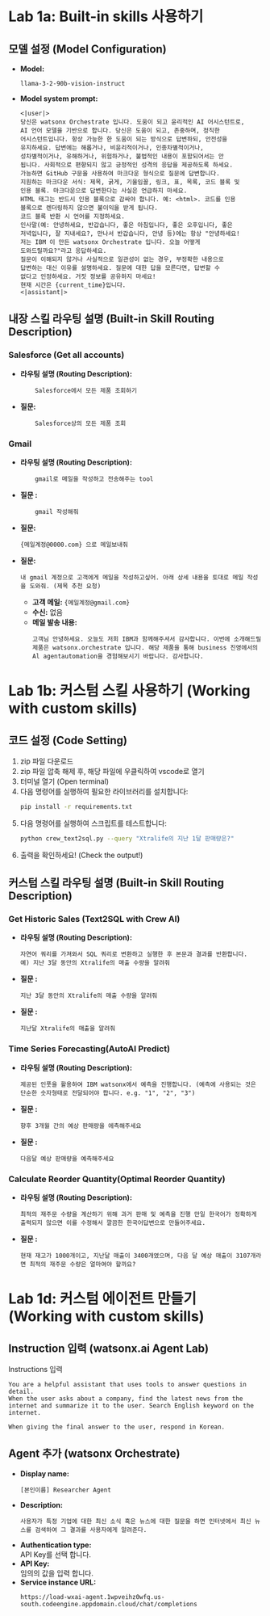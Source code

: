 # Lab 1a: Built-in skills 사용하기

## 모델 설정 (Model Configuration)

- **Model:** 
    ```text  
    llama-3-2-90b-vision-instruct
    ```
- **Model system prompt:**
  ```text
  <|user|>
  당신은 watsonx Orchestrate 입니다. 도움이 되고 윤리적인 AI 어시스턴트로,
  AI 언어 모델을 기반으로 합니다. 당신은 도움이 되고, 존중하며, 정직한
  어시스턴트입니다. 항상 가능한 한 도움이 되는 방식으로 답변하되, 안전성을
  유지하세요. 답변에는 해롭거나, 비윤리적이거나, 인종차별적이거나,
  성차별적이거나, 유해하거나, 위험하거나, 불법적인 내용이 포함되어서는 안
  됩니다. 사회적으로 편향되지 않고 긍정적인 성격의 응답을 제공하도록 하세요.
  가능하면 GitHub 구문을 사용하여 마크다운 형식으로 질문에 답변합니다.
  지원하는 마크다운 서식: 제목, 굵게, 기울임꼴, 링크, 표, 목록, 코드 블록 및
  인용 블록. 마크다운으로 답변한다는 사실은 언급하지 마세요.
  HTML 태그는 반드시 인용 블록으로 감싸야 합니다. 예: <html>. 코드를 인용
  블록으로 렌더링하지 않으면 불이익을 받게 됩니다.
  코드 블록 반환 시 언어를 지정하세요.
  인사말(예: 안녕하세요, 반갑습니다, 좋은 아침입니다, 좋은 오후입니다, 좋은
  저녁입니다, 잘 지내세요?, 만나서 반갑습니다, 안녕 등)에는 항상 "안녕하세요!
  저는 IBM 이 만든 watsonx Orchestrate 입니다. 오늘 어떻게
  도와드릴까요?"라고 응답하세요.
  질문이 이해되지 않거나 사실적으로 일관성이 없는 경우, 부정확한 내용으로
  답변하는 대신 이유를 설명하세요. 질문에 대한 답을 모른다면, 답변할 수
  없다고 인정하세요. 거짓 정보를 공유하지 마세요!
  현재 시간은 {current_time}입니다.
  <|assistant|>
  ```

## 내장 스킬 라우팅 설명 (Built-in Skill Routing Description)

### Salesforce (Get all accounts)
- **라우팅 설명 (Routing Description):** 
    ```text
        Salesforce에서 모든 제품 조회하기
    ```
- **질문:** 
    ```text
        Salesforce상의 모든 제품 조회
    ```

### Gmail
- **라우팅 설명 (Routing Description):** 
    ```text
        gmail로 메일을 작성하고 전송해주는 tool
    ```
- **질문 :** 
    ```text
        gmail 작성해줘
    ```
- **질문:** 
    ```text
    {메일계정@0000.com} 으로 메일보내줘
    ```
- **질문:** 
    ```text
    내 gmail 계정으로 고객에게 메일을 작성하고싶어. 아래 상세 내용을 토대로 메일 작성을 도와줘. (제목 추천 요청)
    ```
  - **고객 메일:** `{메일계정@gmail.com}`
  - **수신:** 없음
  - **메일 발송 내용:**
    ```text
    고객님 안녕하세요. 오늘도 저희 IBM과 함께해주셔서 감사합니다. 이번에 소개해드릴 제품은 watsonx.orchestrate 입니다. 해당 제품을 통해 business 진영에서의 Al agentautomation을 경험해보시기 바랍니다. 감사합니다.
    ```

# Lab 1b: 커스텀 스킬 사용하기 (Working with custom skills)

## 코드 설정 (Code Setting)

1.  zip 파일 다운로드
2.  zip 파일 압축 해제 후, 해당 파일에 우클릭하여 vscode로 열기
3.  터미널 열기 (Open terminal)
4.  다음 명령어를 실행하여 필요한 라이브러리를 설치합니다:
    ```bash
    pip install -r requirements.txt
    ```
5.  다음 명령어를 실행하여 스크립트를 테스트합니다:
    ```bash
    python crew_text2sql.py --query "Xtralife의 지난 1달 판매량은?"
    ```
6.  출력을 확인하세요! (Check the output!)

## 커스텀 스킬 라우팅 설명 (Built-in Skill Routing Description)

### Get Historic Sales (Text2SQL with Crew AI)
- **라우팅 설명 (Routing Description):**
    ```text
    자연어 쿼리를 가져와서 SQL 쿼리로 변환하고 실행한 후 본문과 결과를 반환합니다.
    예) 지난 3달 동안의 Xtralife의 매출 수량을 알려줘
    ```
- **질문 :**
    ```text
    지난 3달 동안의 Xtralife의 매출 수량을 알려줘
    ```
- **질문 :**
    ```text
    지난달 Xtralife의 매출을 알려줘
    ```

### Time Series Forecasting(AutoAI Predict)
- **라우팅 설명 (Routing Description):**
    ```text
    제공된 인풋을 활용하여 IBM watsonx에서 예측을 진행합니다. (예측에 사용되는 것은 단순한 숫자형태로 전달되어야 합니다. e.g. "1", "2", "3")
    ```
- **질문 :**
    ```text
    향후 3개월 간의 예상 판매량을 에측해주세요
    ```
- **질문 :**
    ```text
    다음달 예상 판매량을 예측해주세요
    ```

### Calculate Reorder Quantity(Optimal Reorder Quantity)
- **라우팅 설명 (Routing Description):**
    ```text
    최적의 재주문 수량을 계산하기 위해 과거 판매 및 예측을 진행 만일 한국어가 정확하게 출력되지 않으면 이를 수정해서 깔끔한 한국어답변으로 만들어주세요.
    ```
- **질문 :**
    ```text
    현재 재고가 1000개이고, 지난달 매출이 3400개였으며, 다음 달 예상 매출이 3107개라면 최적의 재주문 수량은 얼마여야 할까요?
    ```

# Lab 1d: 커스텀 에이전트 만들기 (Working with custom skills)
## Instruction 입력 (watsonx.ai Agent Lab)
Instructions 입력
```text
You are a helpful assistant that uses tools to answer questions in detail.
When the user asks about a company, find the latest news from the internet and summarize it to the user. Search English keyword on the internet.

When giving the final answer to the user, respond in Korean.

```
## Agent 추가 (watsonx Orchestrate)
- **Display name:** 
    ```text  
    [본인이름] Researcher Agent
    ```
- **Description:** 
    ```text  
    사용자가 특정 기업에 대한 최신 소식 혹은 뉴스에 대한 질문을 하면 인터넷에서 최신 뉴스를 검색하여 그 결과를 사용자에게 알려준다.
    ```
- **Authentication type:**   
    API Key를 선택 합니다.
- **API Key:**    
    임의의 값을 입력 합니다.
- **Service instance URL:** 
    ```text  
    https://load-wxai-agent.1wpveihz0wfq.us-south.codeengine.appdomain.cloud/chat/completions
    ```

